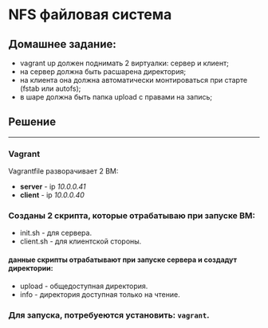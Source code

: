 # NFS файловая система
## Домашнее задание:
* vagrant up должен поднимать 2 виртуалки: сервер и клиент;
* на сервер должна быть расшарена директория;
* на клиента она должна автоматически монтироваться при старте (fstab или autofs);
* в шаре должна быть папка upload с правами на запись;

## Решение
***
### Vagrant
Vagrantfile разворачивает 2 ВМ:
* __server__ - ip *10.0.0.41*
* __client__ - ip *10.0.0.40*
### Созданы 2 скрипта, которые отрабатываю при запуске ВМ:
* init.sh - для сервера.
* client.sh - для клиентской стороны.
#### данные скрипты отрабатывают при запуске сервера и создадут директории:
* upload - общедоступная директория.
* info - директория доступная только на чтение.

### Для запуска, потребуеются установить: ```vagrant```.
  